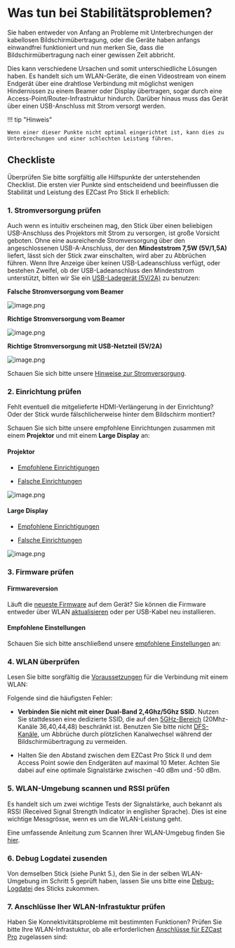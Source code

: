 # Was tun bei Stabilitätsproblemen?

Sie haben entweder von Anfang an Probleme mit Unterbrechungen der kabellosen Bildschirmübertragung, oder die Geräte haben anfangs einwandfrei funktioniert und nun merken Sie, dass die Bildschirmübertragung nach einer gewissen Zeit abbricht.

Dies kann verschiedene Ursachen und somit unterschiedliche Lösungen haben. Es handelt sich um WLAN-Geräte, die einen Videostream von einem Endgerät über eine drahtlose Verbindung mit möglichst wenigen Hindernissen zu einem Beamer oder Display übertragen, sogar durch eine Access-Point/Router-Infrastruktur hindurch. Darüber hinaus muss das Gerät über einen USB-Anschluss mit Strom versorgt werden.

!!! tip "Hinweis"
    
	Wenn einer dieser Punkte nicht optimal eingerichtet ist, kann dies zu Unterbrechungen und einer schlechten Leistung führen.

## Checkliste

Überprüfen Sie bitte sorgfältig alle Hilfspunkte der unterstehenden Checklist. Die ersten vier Punkte sind entscheidend und beeinflussen die Stabilität und Leistung des EZCast Pro Stick II erheblich:

### 1. Stromversorgung prüfen

Auch wenn es intuitiv erscheinen mag, den Stick über einen beliebigen USB-Anschluss des Projektors mit Strom zu versorgen, ist große Vorsicht geboten. Ohne eine ausreichende Stromversorgung über den angeschlossenen USB-A-Anschluss, der den **Mindeststrom 7,5W (5V/1,5A)** liefert, lässt sich der Stick zwar einschalten, wird aber zu Abbrüchen führen. Wenn Ihre Anzeige über keinen USB-Ladeanschluss verfügt, oder bestehen Zweifel, ob der USB-Ladeanschluss den Mindeststrom unterstützt, bitten wir Sie ein [USB-Ladegerät (5V/2A)](setup-tipps.md#samsung.powersupply) zu benutzen:

**Falsche Stromversorgung vom Beamer**

![image.png](/assets/img/D10-1xPlug-InternalPower.500ma.png)

**Richtige Stromversorgung vom Beamer**

![image.png](/assets/img/D10-1xPlug-InternalPower.5V2A.png)

**Richtige Stromversorgung mit USB-Netzteil (5V/2A)**

![image.png](/assets/img/D10-2xPlugs-ExternalPower.png)

Schauen Sie sich bitte unsere [Hinweise zur Stromversorgung](https://doc.ezcastpro.de/pro-stick-d10/setup.projector/#power).

### 2. Einrichtung prüfen

Fehlt eventuell die mitgelieferte HDMI-Verlängerung in der Einrichtung? Oder der Stick wurde fälschlicherweise hinter dem Bildschirm montiert?

Schauen Sie sich bitte unsere empfohlene Einrichtungen zusammen mit einem **Projektor** und mit einem **Large Display** an:

#### Projektor

* [Empfohlene Einrichtigungen](setup.projector.md#recommended.setups)

* [Falsche Einrichtungen](setup.projector.md#falsche-einrichtungen)

![image.png](/assets/img/D10.projector.thumbnail.png)

#### Large Display

* [Empfohlene Einrichtigungen](setup.large.display.md#recommended.setups)

* [Falsche Einrichtungen](setup.large.display.md#falsche-einrichtungen)

![image.png](/assets/img/D10.large.screen.20cm.thumbnail.png)

### 3. Firmware prüfen

#### Firmwareversion

Läuft die [neueste Firmware](whatsnew.md) auf dem Gerät? Sie können die Firmware entweder über WLAN [aktualisieren](firmware-reinstall.md) oder per USB-Kabel neu installieren.

#### Empfohlene Einstellungen 

Schauen Sie sich bitte anschließend unsere [empfohlene Einstellungen](reset.md#recommendedsettings) an:

### 4. WLAN überprüfen

Lesen Sie bitte sorgfältig die [Voraussetzungen](connect.wifi.md#voraussetzungen) für die Verbindung mit einem WLAN:

Folgende sind die häufigsten Fehler:

* **Verbinden Sie nicht mit einer Dual-Band 2,4Ghz/5Ghz SSID**. Nutzen Sie stattdessen eine dedizierte SSID, die auf den [5GHz-Bereich](https://en.wikipedia.org/wiki/List_of_WLAN_channels#5_GHz_(802.11a/h/j/n/ac/ax)) (20Mhz-Kanäle 36,40,44,48) beschränkt ist. Benutzen Sie bitte nicht [DFS-Kanäle](https://en.wikipedia.org/wiki/Dynamic_frequency_selection), um Abbrüche durch plötzlichen Kanalwechsel während der Bildschirmübertragung zu vermeiden.

* Halten Sie den Abstand zwischen dem EZCast Pro Stick II und dem Access Point sowie den Endgeräten auf maximal 10 Meter. Achten Sie dabei auf eine optimale Signalstärke zwischen -40 dBm und -50 dBm.

### 5. WLAN-Umgebung scannen und RSSI prüfen

Es handelt sich um zwei wichtige Tests der Signalstärke, auch bekannt als RSSI (Received Signal Strength Indicator in englisher Sprache). Dies ist eine wichtige Messgrösse, wenn es um die WLAN-Leistung geht.

Eine umfassende Anleitung zum Scannen Ihrer WLAN-Umgebug finden Sie [hier](wifi.environment.md).

### 6. Debug Logdatei zusenden

Von demselben Stick (siehe Punkt 5.), den Sie in der selben WLAN-Umgebung im Schritt 5 geprüft haben, lassen Sie uns bitte eine [Debug-Logdatei](logfile.md#download.logfile) des Sticks zukommen.

### 7. Anschlüsse Iher WLAN-Infrastuktur prüfen 

Haben Sie Konnektivitätsprobleme mit bestimmten Funktionen? Prüfen Sie bitte Ihre WLAN-Infrastuktur, ob alle erforderlichen [Anschlüsse für EZCast Pro](../ports.md) zugelassen sind:
